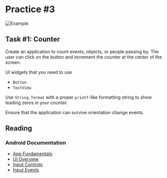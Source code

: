 Practice #3
===========

![Example](http://i.imgur.com/A3LafoE.png)

## Task #1: Counter

Create an application to count events, objects, or people passing by. The user
can click on the button and increment the counter at the center of the screen.

UI widgets that you need to use

* `Button`
* `TextView`

Use `String.format` with a proper `printf`-like formatting string to show
leading zeros in your counter.

Ensure that the application can survive orientation change events.

## Reading

### Android Documentation

* [App Fundamentals](http://developer.android.com/guide/components/fundamentals.html)
* [UI Overview](http://developer.android.com/guide/topics/ui/overview.html)
* [Input Controls](http://developer.android.com/guide/topics/ui/controls.html)
* [Input Events](http://developer.android.com/guide/topics/ui/ui-events.html)
